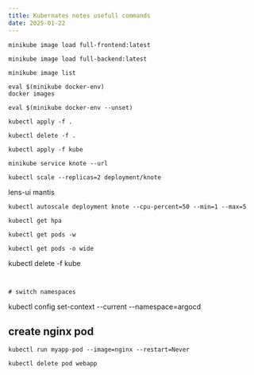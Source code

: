 ```yaml
---
title: Kubernates notes usefull commands
date: 2025-01-22
---
```



```
minikube image load full-frontend:latest
```

```
minikube image load full-backend:latest
```

```
minikube image list
```

```
eval $(minikube docker-env)
docker images
```

```
eval $(minikube docker-env --unset)
```

```
kubectl apply -f .
```

```
kubectl delete -f .
```

```
kubectl apply -f kube
```

```
minikube service knote --url
```

```
kubectl scale --replicas=2 deployment/knote
```


lens-ui 
mantis 

```
kubectl autoscale deployment knote --cpu-percent=50 --min=1 --max=5
````

```
kubectl get hpa
```

```
kubectl get pods -w
```

```
kubectl get pods -o wide
```

kubectl delete -f kube
```


# switch namespaces

```
kubectl config set-context --current --namespace=argocd



## create nginx pod 

```
kubectl run myapp-pod --image=nginx --restart=Never
```


```
kubectl delete pod webapp
```